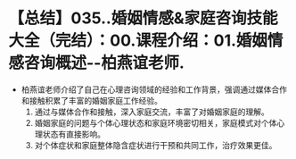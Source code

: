 # 【总结】035..婚姻情感&家庭咨询技能大全（完结）：00.课程介绍：01.婚姻情感咨询概述--柏燕谊老师.

-   柏燕谊老师介绍了自己在心理咨询领域的经验和工作背景，强调通过媒体合作和接触积累了丰富的婚姻家庭工作经验。
    1.  通过与媒体合作和接触，深入家庭交流，丰富了对婚姻家庭的理解。
    2.  婚姻家庭的问题与个体心理状态和家庭环境密切相关，家庭模式对个体心理状态有直接影响。
    3.  对个体症状和家庭整体隐含症状进行干预和共同工作，治疗效果更佳。